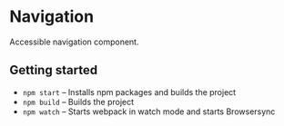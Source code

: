 # Navigation

Accessible navigation component.

## Getting started

 - `npm start` – Installs npm packages and builds the project
 - `npm build` – Builds the project
 - `npm watch` – Starts webpack in watch mode and starts Browsersync
